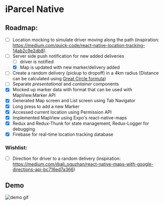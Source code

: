 # iParcel Native

## Roadmap:
* [ ] Location mocking to simulate driver moving along the path 
(inspiration: https://medium.com/quick-code/react-native-location-tracking-14ab2c9e2db8).
* [ ] Server side push notification for new added deliveries
  - [ ] driver is notified
  - [x] Map is updated with new marker/delivery added
* [ ] Create a random delivery (pickup to dropoff) in a 4km radius
(Distance can be calculated using [Great Circle formula](https://en.wikipedia.org/wiki/Great-circle_distance))
* [ ] Separate *presentational* and *container* components
* [x] Mocked up marker data with format that can be used with MapView.Marker API
* [x] Generated Map screen and List screen using Tab Navigator
* [x] Long press to add a new Marker
* [x] Accessed current location using Permission API
* [x] Implemented MapView using Expo's react-native-maps
* [x] Redux and Redux-Thunk for state management, Redux-Logger for debugging
* [x] Firebase for real-time location tracking database

### Wishlist:
* [ ] Direction for driver to a random delivery
(inspiration: https://medium.com/@ali_oguzhan/react-native-maps-with-google-directions-api-bc716ed7a366)

## Demo
<img src="iparcel.gif" alt="demo gif"/>